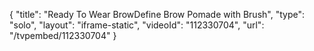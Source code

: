{
    "title": "Ready To Wear BrowDefine Brow Pomade with Brush",
    "type": "solo",
    "layout": "iframe-static",
    "videoId": "112330704",
    "url": "\/tvpembed\/112330704"
}